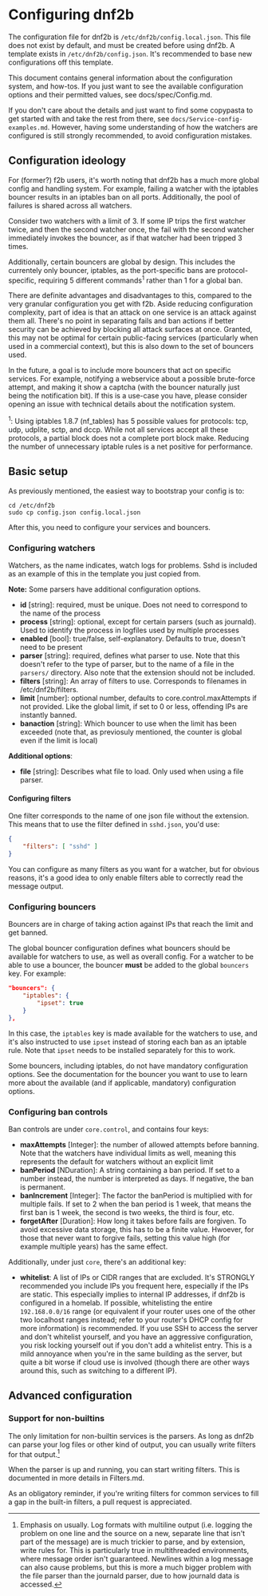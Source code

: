 # Configuring dnf2b

The configuration file for dnf2b is `/etc/dnf2b/config.local.json`. This file does not exist by default, and must be created before using dnf2b. A template exists in `/etc/dnf2b/config.json`. It's recommended to base new configurations off this template.

This document contains general information about the configuration system, and how-tos. If you just want to see the available configuration options and their permitted values, see docs/spec/Config.md.

If you don't care about the details and just want to find some copypasta to get started with and take the rest from there, see `docs/Service-config-examples.md`. However, having some understanding of how the watchers are configured is still strongly recommended, to avoid configuration mistakes.

## Configuration ideology

For (former?) f2b users, it's worth noting that dnf2b has a much more global config and handling system. For example, failing a watcher with the iptables bouncer results in an iptables ban on all ports. Additionally, the pool of failures is shared across all watchers. 

Consider two watchers with a limit of 3. If some IP trips the first watcher twice, and then the second watcher once, the fail with the second watcher immediately invokes the bouncer, as if that watcher had been tripped 3 times.

Additionally, certain bouncers are global by design. This includes the currentely only bouncer, iptables, as the port-specific bans are protocol-specific, requiring 5 different commands<sup>1</sup> rather than 1 for a global ban.

There are definite advantages and disadvantages to this, compared to the very granular configuration you get with f2b. Aside reducing configuration complexity, part of idea is that an attack on one service is an attack against them all. There's no point in separating fails and ban actions if better security can be achieved by blocking all attack surfaces at once. Granted, this may not be optimal for certain public-facing services (particularly when used in a commercial context), but this is also down to the set of bouncers used.

In the future, a goal is to include more bouncers that act on specific services. For example, notifying a webservice about a possible brute-force attempt, and making it show a captcha (with the bouncer naturally just being the notification bit). If this is a use-case you have, please consider opening an issue with technical details about the notification system.

<sup>1</sup>: Using iptables 1.8.7 (nf_tables) has 5 possible values for protocols: tcp, udp, udplite, sctp, and dccp. While not all services accept all these protocols, a partial block does not a complete port block make. Reducing the number of unnecessary iptable rules is a net positive for performance.

## Basic setup

As previously mentioned, the easiest way to bootstrap your config is to:
```
cd /etc/dnf2b
sudo cp config.json config.local.json
```

After this, you need to configure your services and bouncers.

### Configuring watchers

Watchers, as the name indicates, watch logs for problems. Sshd is included as an example of this in the template you just copied from.

**Note:** Some parsers have additional configuration options.

* **id** [string]: required, must be unique. Does not need to correspond to the name of the process
* **process** [string]: optional, except for certain parsers (such as journald). Used to identify the process in logfiles used by multiple processes
* **enabled** [bool]: true/false, self-explanatory. Defaults to true, doesn't need to be present
* **parser** [string]: required, defines what parser to use. Note that this doesn't refer to the type of parser, but to the name of a file in the `parsers/` directory. Also note that the extension should not be included.
* **filters** [string]: An array of filters to use. Corresponds to filenames in /etc/dnf2b/filters.
* **limit** [number]: optional number, defaults to core.control.maxAttempts if not provided. Like the global limit, if set to 0 or less, offending IPs are instantly banned.
* **banaction** [string]: Which bouncer to use when the limit has been exceeded (note that, as previosuly mentioned, the counter is global even if the limit is local)

**Additional options**:
* **file** [string]: Describes what file to load. Only used when using a file parser.

#### Configuring filters

One filter corresponds to the name of one json file without the extension. This means that to use the filter defined in `sshd.json`, you'd use:
```json
{
    "filters": [ "sshd" ]    
}
```
You can configure as many filters as you want for a watcher, but for obvious reasons, it's a good idea to only enable filters able to correctly read the message output.

### Configuring bouncers

Bouncers are in charge of taking action against IPs that reach the limit and get banned.

The global bouncer configuration defines what bouncers should be available for watchers to use, as well as overall config. For a watcher to be able to use a bouncer, the bouncer **must** be added to the global `bouncers` key. For example:

```json
"bouncers": {
    "iptables": {
        "ipset": true
    }
},
```

In this case, the `iptables` key is made available for the watchers to use, and it's also instructed to use `ipset` instead of storing each ban as an iptable rule. Note that `ipset` needs to be installed separately for this to work.

Some bouncers, including iptables, do not have mandatory configuration options. See the documentation for the bouncer you want to use to learn more about the available (and if applicable, mandatory) configuration options.

### Configuring ban controls

Ban controls are under `core.control`, and contains four keys:

* **maxAttempts** [Integer]: the number of allowed attempts before banning. Note that the watchers have individual limits as well, meaning this represents the default for watchers without an explicit limit
* **banPeriod** [NDuration]: A string containing a ban period. If set to a number instead, the number is interpreted as days. If negative, the ban is permanent.
* **banIncrement** [Integer]: The factor the banPeriod is multiplied with for multiple fails. If set to 2 when the ban period is 1 week, that means the first ban is 1 week, the second is two weeks, the third is four, etc.
* **forgetAfter** [Duration]: How long it takes before fails are forgiven. To avoid excessive data storage, this has to be a finite value. Hwoever, for those that never want to forgive fails, setting this value high (for example multiple years) has the same effect.

Additionally, under just `core`, there's an additional key:
* **whitelist**: A list of IPs or CIDR ranges that are excluded. It's STRONGLY recommended you include IPs you frequent here, especially if the IPs are static. This especially implies to internal IP addresses, if dnf2b is configured in a homelab. If possible, whitelisting the entire `192.168.0.0/16` range (or equivalent if your router uses one of the other two localhost ranges instead; refer to your router's DHCP config for more information) is recommended. If you use SSH to access the server and don't whitelist yourself, and you have an aggressive configuration, you risk locking yourself out if you don't add a whitelist entry. This is a mild annoyance when you're in the same building as the server, but quite a bit worse if cloud use is involved (though there are other ways around this, such as switching to a different IP).


## Advanced configuration

### Support for non-builtins

The only limitation for non-builtin services is the parsers. As long as dnf2b can parse your log files or other kind of output, you can usually write filters for that output.[^1]

When the parser is up and running, you can start writing filters. This is documented in more details in Filters.md.

As an obligatory reminder, if you're writing filters for common services to fill a gap in the built-in filters, a pull request is appreciated.

[^1]: Emphasis on usually. Log formats with multiline output (i.e. logging the problem on one line and the source on a new, separate line that isn't part of the message) are is much trickier to parse, and by extension, write rules for. This is particularly true in multithreaded environments, where message order isn't guaranteed. Newlines within a log message can also cause problems, but this is more a much bigger problem with the file parser than the journald parser, due to how journald data is accessed. 


